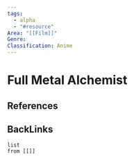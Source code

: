 ```yaml
---
tags:
  - alpha
  - "#resource"
Area: "[[Film]]"
Genre:
Classification: Anime
---
```

# Full Metal Alchemist



## References



## BackLinks

```dataview
list
from [[]]
```

